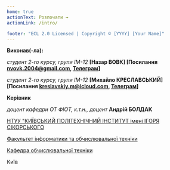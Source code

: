 ```yaml
---
home: true
actionText: Розпочати →
actionLink: /intro/

footer: "ECL 2.0 Licensed | Copyright © [YYYY] [Your Name]"
---
```



**Виконав(-ла):** 

*студент 2-го курсу, групи ІМ-12*<span padding-right:5em></span> **[Назар ВОВК] [Посилання nvovk.2004@gmail.com, <a href = "https://t.me/nazofferon">Телеграм</a>]**

*студент 2-го курсу, групи ІМ-12*<span padding-right:5em></span> **[Михайло КРЕСЛАВСЬКИЙ] [Посилання kreslavskiy.m@icloud.com, <a href = "https://t.me/kreslavskiy">Телеграм</a>]**

**Керівник**

*доцент кафедри ОТ ФІОТ, к.т.н., доцент*<span padding-right:5em></span> **Андрій БОЛДАК** 

[НТУУ "КИЇВСЬКИЙ ПОЛІТЕХНІЧНИЙ ІНСТИТУТ імені ІГОРЯ СІКОРСЬКОГО](https://kpi.ua/)

[Факультет інформатики та обчислювальної техніки](https://fiot.kpi.ua/)

[Кафедра обчислювальної техніки](https://comsys.kpi.ua/)

Київ
